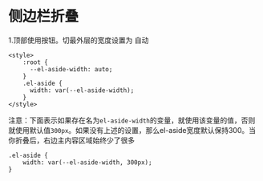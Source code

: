 # 侧边栏折叠

1.顶部使用按钮。切最外层<el-aside>的宽度设置为 自动

```
<style>
    :root {
      --el-aside-width: auto;
    }
    .el-aside {
      width: var(--el-aside-width);
    }
</style>
```

注意：下面表示如果存在名为`el-aside-width`的变量，就使用该变量的值，否则就使用默认值`300px`。如果没有上述的设置，那么el-aside宽度默认保持300。当你折叠后，右边主内容区域始终少了很多

```
.el-aside {
    width: var(--el-aside-width, 300px);
}

```
